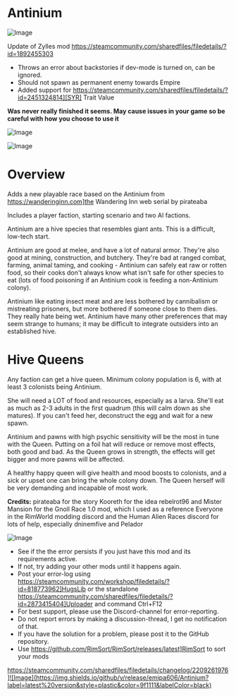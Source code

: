 # Antinium

![Image](https://i.imgur.com/buuPQel.png)

Update of Zylles mod
https://steamcommunity.com/sharedfiles/filedetails/?id=1892455303

- Throws an error about backstories if dev-mode is turned on, can be ignored.
- Should not spawn as permanent enemy towards Empire
- Added support for https://steamcommunity.com/sharedfiles/filedetails/?id=2451324814][SYR] Trait Value

**Was never really finished it seems. May cause issues in your game so be careful with how you choose to use it**

![Image](https://i.imgur.com/KFjAmff.png)

	
![Image](https://i.imgur.com/Z4GOv8H.png)


# Overview

Adds a new playable race based on the Antinium from https://wanderinginn.com]the Wandering Inn web serial by pirateaba

Includes a player faction, starting scenario and two AI factions.

Antinium are a hive species that resembles giant ants. This is a difficult, low-tech start. 
	
Antinium are good at melee, and have a lot of natural armor. They're also good at mining, construction, and butchery. They're bad at ranged combat, farming, animal taming, and cooking - Antinium can safely eat raw or rotten food, so their cooks don't always know what isn't safe for other species to eat (lots of food poisoning if an Antinium cook is feeding a non-Antinium colony). 
	
Antinium like eating insect meat and are less bothered by cannibalism or mistreating prisoners, but more bothered if someone close to them dies. They really hate being wet. Antinium have many other preferences that may seem strange to humans; it may be difficult to integrate outsiders into an established hive.


# Hive Queens


Any faction can get a hive queen. Minimum colony population is 6, with at least 3 colonists being Antinium.

She will need a LOT of food and resources, especially as a larva. She'll eat as much as 2-3 adults in the first quadrum (this will calm down as she matures). If you can't feed her, deconstruct the egg and wait for a new spawn.

Antinium and pawns with high psychic sensitivity will be the most in tune with the Queen. Putting on a foil hat will reduce or remove most effects, both good and bad. As the Queen grows in strength, the effects will get bigger and more pawns will be affected.

A healthy happy queen will give health and mood boosts to colonists, and a sick or upset one can bring the whole colony down. The Queen herself will be very demanding and incapable of most work.


**Credits:**
pirateaba for the story
Kooreth for the idea
rebelrot96 and Mister Mansion for the Gnoll Race 1.0 mod, which I used as a reference
Everyone in the RimWorld modding discord and the Human Alien Races discord for lots of help, especially dninemfive and Pelador


![Image](https://i.imgur.com/PwoNOj4.png)



-  See if the the error persists if you just have this mod and its requirements active.
-  If not, try adding your other mods until it happens again.
-  Post your error-log using https://steamcommunity.com/workshop/filedetails/?id=818773962]HugsLib or the standalone https://steamcommunity.com/sharedfiles/filedetails/?id=2873415404]Uploader and command Ctrl+F12
-  For best support, please use the Discord-channel for error-reporting.
-  Do not report errors by making a discussion-thread, I get no notification of that.
-  If you have the solution for a problem, please post it to the GitHub repository.
-  Use https://github.com/RimSort/RimSort/releases/latest]RimSort to sort your mods



https://steamcommunity.com/sharedfiles/filedetails/changelog/2209261976]![Image](https://img.shields.io/github/v/release/emipa606/Antinium?label=latest%20version&style=plastic&color=9f1111&labelColor=black)

